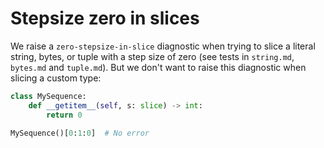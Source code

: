 # Stepsize zero in slices

We raise a `zero-stepsize-in-slice` diagnostic when trying to slice a literal string, bytes, or
tuple with a step size of zero (see tests in `string.md`, `bytes.md` and `tuple.md`). But we don't
want to raise this diagnostic when slicing a custom type:

```py
class MySequence:
    def __getitem__(self, s: slice) -> int:
        return 0

MySequence()[0:1:0]  # No error
```
